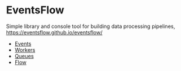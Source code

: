 # EventsFlow

Simple library and console tool for building data processing pipelines, https://eventsflow.github.io/eventsflow/

- [Events](events.html)
- [Workers](workers.html)
- [Queues](queues.html)
- [Flow](flow.html)
